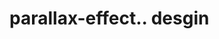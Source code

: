 # parallax-effect.. desgin                                                                                                                                                                                                                                                                                                                                                                                                                                                                                                                                                                                           
